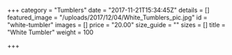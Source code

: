 +++
category = "Tumblers"
date = "2017-11-21T15:34:45Z"
details = []
featured_image = "/uploads/2017/12/04/White_Tumblers_pic.jpg"
id = "white-tumbler"
images = []
price = "20.00"
size_guide = ""
sizes = []
title = "White Tumbler"
weight = 100

+++
